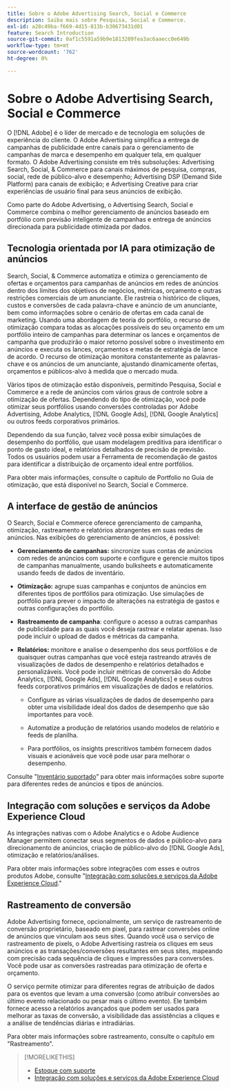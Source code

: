 ```yaml
---
title: Sobre o Adobe Advertising Search, Social e Commerce
description: Saiba mais sobre Pesquisa, Social e Commerce.
exl-id: a28c49ba-f669-4d15-813b-b30673431d01
feature: Search Introduction
source-git-commit: 0af1c5591a59b9e1813209fea3ac6aaecc0e649b
workflow-type: tm+mt
source-wordcount: '762'
ht-degree: 0%

---
```


# Sobre o Adobe Advertising Search, Social e Commerce

O [!DNL Adobe] é o líder de mercado e de tecnologia em soluções de experiência do cliente. O Adobe Advertising simplifica a entrega de campanhas de publicidade entre canais para o gerenciamento de campanhas de marca e desempenho em qualquer tela, em qualquer formato. O Adobe Advertising consiste em três subsoluções: Advertising Search, Social, &amp; Commerce para canais máximos de pesquisa, compras, social, rede de público-alvo e desempenho; Advertising DSP (Demand Side Platform) para canais de exibição; e Advertising Creative para criar experiências de usuário final para seus anúncios de exibição.

Como parte do Adobe Advertising, o Advertising Search, Social e Commerce combina o melhor gerenciamento de anúncios baseado em portfólio com previsão inteligente de campanhas e entrega de anúncios direcionada para publicidade otimizada por dados.

## Tecnologia orientada por IA para otimização de anúncios

Search, Social, &amp; Commerce automatiza e otimiza o gerenciamento de ofertas e orçamentos para campanhas de anúncios em redes de anúncios dentro dos limites dos objetivos de negócios, métricas, orçamento e outras restrições comerciais de um anunciante. Ele rastreia o histórico de cliques, custos e conversões de cada palavra-chave e anúncio de um anunciante, bem como informações sobre o cenário de ofertas em cada canal de marketing. Usando uma abordagem de teoria do portfólio, o recurso de otimização compara todas as alocações possíveis do seu orçamento em um portfólio inteiro de campanhas para determinar os lances e orçamentos de campanha que produzirão o maior retorno possível sobre o investimento em anúncios e executa os lances, orçamentos e metas de estratégia de lance de acordo. O recurso de otimização monitora constantemente as palavras-chave e os anúncios de um anunciante, ajustando dinamicamente ofertas, orçamentos e públicos-alvo à medida que o mercado muda.

Vários tipos de otimização estão disponíveis, permitindo Pesquisa, Social e Commerce e a rede de anúncios com vários graus de controle sobre a otimização de ofertas. Dependendo do tipo de otimização, você pode otimizar seus portfólios usando conversões controladas por Adobe Advertising, Adobe Analytics, [!DNL Google Ads], [!DNL Google Analytics] ou outros feeds corporativos primários.

Dependendo da sua função, talvez você possa exibir simulações de desempenho do portfólio, que usam modelagem preditiva para identificar o ponto de gasto ideal, e relatórios detalhados de precisão de previsão. Todos os usuários podem usar a Ferramenta de recomendação de gastos para identificar a distribuição de orçamento ideal entre portfólios.

Para obter mais informações, consulte o capítulo de Portfolio no Guia de otimização, que está disponível no Search, Social e Commerce.

## A interface de gestão de anúncios

O Search, Social e Commerce oferece gerenciamento de campanha, otimização, rastreamento e relatórios abrangentes em suas redes de anúncios. Nas exibições do gerenciamento de anúncios, é possível:

* **Gerenciamento de campanhas:** sincronize suas contas de anúncios com redes de anúncios com suporte e configure e gerencie muitos tipos de campanhas manualmente, usando bulksheets e automaticamente usando feeds de dados de inventário.

* **Otimização:** agrupe suas campanhas e conjuntos de anúncios em diferentes tipos de portfólios para otimização. Use simulações de portfólio para prever o impacto de alterações na estratégia de gastos e outras configurações do portfólio.

* **Rastreamento de campanha**: configure o acesso a outras campanhas de publicidade para as quais você deseja rastrear e relatar apenas. Isso pode incluir o upload de dados e métricas da campanha.

* **Relatórios:** monitore e analise o desempenho dos seus portfólios e de quaisquer outras campanhas que você esteja rastreando através de visualizações de dados de desempenho e relatórios detalhados e personalizáveis. Você pode incluir métricas de conversão do Adobe Analytics, [!DNL Google Ads], [!DNL Google Analytics] e seus outros feeds corporativos primários em visualizações de dados e relatórios.

   * Configure as várias visualizações de dados de desempenho para obter uma visibilidade ideal dos dados de desempenho que são importantes para você.

   * Automatize a produção de relatórios usando modelos de relatório e feeds de planilha.

   * Para portfólios, os insights prescritivos também fornecem dados visuais e acionáveis que você pode usar para melhorar o desempenho.

Consulte &quot;[Inventário suportado](/help/search-social-commerce/introduction/supported-inventory.md)&quot; para obter mais informações sobre suporte para diferentes redes de anúncios e tipos de anúncios.

## Integração com soluções e serviços da Adobe Experience Cloud

As integrações nativas com o Adobe Analytics e o Adobe Audience Manager permitem conectar seus segmentos de dados e público-alvo para direcionamento de anúncios, criação de público-alvo do [!DNL Google Ads], otimização e relatórios/análises.

Para obter mais informações sobre integrações com esses e outros produtos Adobe, consulte &quot;[Integração com soluções e serviços da Adobe Experience Cloud](/help/search-social-commerce/introduction/integrations.md).&quot;

## Rastreamento de conversão

Adobe Advertising fornece, opcionalmente, um serviço de rastreamento de conversão proprietário, baseado em pixel, para rastrear conversões online de anúncios que vinculam aos seus sites. Quando você usa o serviço de rastreamento de pixels, o Adobe Advertising rastreia os cliques em seus anúncios e as transações/conversões resultantes em seus sites, mapeando com precisão cada sequência de cliques e impressões para conversões. Você pode usar as conversões rastreadas para otimização de oferta e orçamento.

O serviço permite otimizar para diferentes regras de atribuição de dados para os eventos que levam a uma conversão (como atribuir conversões ao último evento relacionado ou pesar mais o último evento). Ele também fornece acesso a relatórios avançados que podem ser usados para melhorar as taxas de conversão, a visibilidade das assistências a cliques e a análise de tendências diárias e intradiárias.

Para obter mais informações sobre rastreamento, consulte o capítulo em &quot;Rastreamento&quot;.

>[!MORELIKETHIS]
>
>* [Estoque com suporte](supported-inventory.md)
>* [Integração com soluções e serviços da Adobe Experience Cloud](integrations.md)
